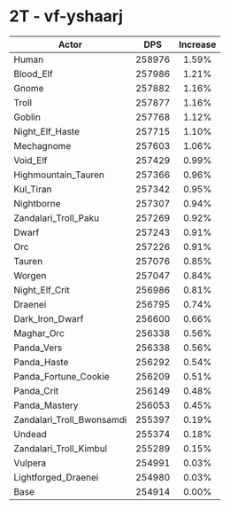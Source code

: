 # 2T - vf-yshaarj
| Actor | DPS | Increase |
|---|:---:|:---:|
|Human|258976|1.59%|
|Blood_Elf|257986|1.21%|
|Gnome|257882|1.16%|
|Troll|257877|1.16%|
|Goblin|257768|1.12%|
|Night_Elf_Haste|257715|1.10%|
|Mechagnome|257603|1.06%|
|Void_Elf|257429|0.99%|
|Highmountain_Tauren|257366|0.96%|
|Kul_Tiran|257342|0.95%|
|Nightborne|257307|0.94%|
|Zandalari_Troll_Paku|257269|0.92%|
|Dwarf|257243|0.91%|
|Orc|257226|0.91%|
|Tauren|257076|0.85%|
|Worgen|257047|0.84%|
|Night_Elf_Crit|256986|0.81%|
|Draenei|256795|0.74%|
|Dark_Iron_Dwarf|256600|0.66%|
|Maghar_Orc|256338|0.56%|
|Panda_Vers|256338|0.56%|
|Panda_Haste|256292|0.54%|
|Panda_Fortune_Cookie|256209|0.51%|
|Panda_Crit|256149|0.48%|
|Panda_Mastery|256053|0.45%|
|Zandalari_Troll_Bwonsamdi|255397|0.19%|
|Undead|255374|0.18%|
|Zandalari_Troll_Kimbul|255289|0.15%|
|Vulpera|254991|0.03%|
|Lightforged_Draenei|254980|0.03%|
|Base|254914|0.00%|
